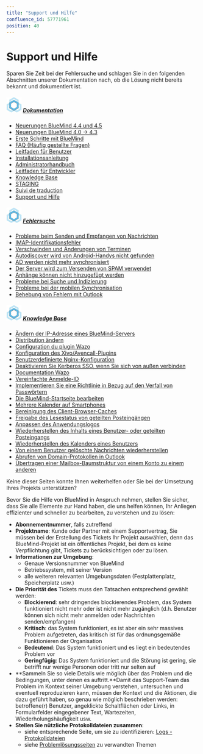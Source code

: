 ```yaml
---
title: "Support und Hilfe"
confluence_id: 57771961
position: 40
---
```

# Support und Hilfe


Sparen Sie Zeit bei der Fehlersuche und schlagen Sie in den folgenden Abschnitten unserer Dokumentation nach, ob die Lösung nicht bereits bekannt und dokumentiert ist.


##### ![](attachments/57771961/57771962.jpg) [Dokumentation](/)


- [Neuerungen BlueMind 4.4 und 4.5](/Nouveautés_BlueMind_4.4_et_4.5/)
- [Neuerungen BlueMind 4.0 -> 4.3](/Nouveautés_BlueMind_4.0_à_4.3/)
- [Erste Schritte mit BlueMind](/Premiers_pas_avec_BlueMind/)
- [FAQ (Häufig gestellte Fragen)](/FAQ_Foire_aux_questions_/)
- [Leitfaden für Benutzer](/Guide_de_l_utilisateur/)
- [Installationsanleitung](/Guide_d_installation/)
- [Administratorhandbuch](/Guide_de_l_administrateur/)
- [Leitfaden für Entwickler](/Guide_du_développeur/)
- [Knowledge Base](/Base_de_connaissance/)
- [STAGING](/STAGING/)
- [Suivi de traduction](https://forge.bluemind.net/confluence/display/BM4/.Suivi+de+traduction+vBM-4.0)
- [Support und Hilfe](/Support_et_demande_d_assistance/)


##### ![](attachments/57771961/57771962.jpg) [Fehlersuche](/Guide_de_l_administrateur/Résolution_de_problèmes/)


- [Probleme beim Senden und Empfangen von Nachrichten](/Guide_de_l_administrateur/Résolution_de_problèmes/Problèmes_d_émission_et_réception_de_messages/)
- [IMAP-Identifikationsfehler](/Guide_de_l_administrateur/Résolution_de_problèmes/Erreurs_d_identification_IMAP/)
- [Verschwinden und Änderungen von Terminen](/Guide_de_l_administrateur/Résolution_de_problèmes/Disparitions_et_modifications_d_événements/)
- [Autodiscover wird von Android-Handys nicht gefunden](/Guide_de_l_administrateur/Résolution_de_problèmes/L_autodiscover_n_est_pas_trouvé_par_les_mobiles_Android/)
- [AD werden nicht mehr synchronisiert](/Guide_de_l_administrateur/Résolution_de_problèmes/Les_AD_ne_sont_plus_synchronisés/)
- [Der Server wird zum Versenden von SPAM verwendet](/Guide_de_l_administrateur/Résolution_de_problèmes/Le_serveur_est_utilisé_pour_envoyer_du_SPAM/)
- [Anhänge können nicht hinzugefügt werden](/Guide_de_l_administrateur/Résolution_de_problèmes/Pièces_jointes_impossible_à_ajouter/)
- [Probleme bei Suche und Indizierung](/Guide_de_l_administrateur/Résolution_de_problèmes/Problèmes_de_recherche_et_indexation/)
- [Probleme bei der mobilen Synchronisation](/Guide_de_l_administrateur/Résolution_de_problèmes/Problèmes_de_synchronisation_mobile/)
- [Behebung von Fehlern mit Outlook](/Guide_de_l_administrateur/Résolution_de_problèmes/Résolution_des_problèmes_avec_Outlook/)


##### ![](attachments/57771961/57771962.jpg) [Knowledge Base](/Base_de_connaissance/)


- [Ändern der IP-Adresse eines BlueMind-Servers](/Base_de_connaissance/Changement_d_adresse_IP_d_un_serveur_BlueMind/)
- [Distribution ändern](/Base_de_connaissance/Changer_de_distribution/)
- [Configuration du plugin Wazo](/Base_de_connaissance/Configuration_du_plugin_Wazo/)
- [Konfiguration des Xivo/Avencall-Plugins](/Base_de_connaissance/Configuration_du_plugin_Xivo_Avencall/)
- [Benutzerdefinierte Nginx-Konfiguration](/Base_de_connaissance/Configuration_personnalisée_de_Nginx/)
- [Deaktivieren Sie Kerberos SSO, wenn Sie sich von außen verbinden](/Base_de_connaissance/Désactiver_le_SSO_Kerberos_si_on_se_connecte_depuis_l_extérieur/)
- [Documentation Wazo](/Base_de_connaissance/Documentation_Wazo/)
- [Vereinfachte Anmelde-ID](/Base_de_connaissance/Identifiant_de_connexion_simplifié/)
- [Implementieren Sie eine Richtlinie in Bezug auf den Verfall von Passwörtern](/Base_de_connaissance/Mettre_en_place_une_politique_d_expiration_des_mots_de_passe/)
- [Die BlueMind-Startseite bearbeiten](/Base_de_connaissance/Modifier_la_page_d_accueil_de_BlueMind/)
- [Mehrere Kalender auf Smartphones](/Base_de_connaissance/Multi_calendrier_sur_les_smartphones/)
- [Bereinigung des Client-Browser-Caches](/Base_de_connaissance/Nettoyage_du_cache_du_navigateur_client/)
- [Freigabe des Lesestatus von geteilten Posteingängen](/Base_de_connaissance/Partager_le_statut_de_lecture_des_boîtes_partagées/)
- [Anpassen des Anwendungslogos](/Base_de_connaissance/Personnaliser_le_logo_de_l_application/)
- [Wiederherstellen des Inhalts eines Benutzer- oder geteilten Posteingangs](/Base_de_connaissance/Restauration_du_contenu_d_une_boîte_utilisateur_ou_partagée/)
- [Wiederherstellen des Kalenders eines Benutzers](/Base_de_connaissance/Restaurer_l_agenda_d_un_utilisateur/)
- [Von einem Benutzer gelöschte Nachrichten wiederherstellen](/Base_de_connaissance/Restaurer_les_messages_supprimés_par_un_utilisateur/)
- [Abrufen von Domain-Protokollen in Outlook](/Base_de_connaissance/Retrouver_les_carnets_de_domaine_dans_Outlook/)
- [Übertragen einer Mailbox-Baumstruktur von einem Konto zu einem anderen](/Base_de_connaissance/Transférer_une_arborescence_de_messagerie_d_un_compte_vers_un_autre/)


Keine dieser Seiten konnte Ihnen weiterhelfen oder Sie bei der Umsetzung Ihres Projekts unterstützen?

Bevor Sie die Hilfe von BlueMind in Anspruch nehmen, stellen Sie sicher, dass Sie alle Elemente zur Hand haben, die uns helfen können, Ihr Anliegen effizienter und schneller zu bearbeiten, zu verstehen und zu lösen:

- **Abonnementnummer**, falls zutreffend
- **Projektname**: Kunde oder Partner mit einem Supportvertrag, Sie müssen bei der Erstellung des Tickets Ihr Projekt auswählen, denn das BlueMind-Projekt ist ein öffentliches Projekt, bei dem es keine Verpflichtung gibt, Tickets zu berücksichtigen oder zu lösen.
- **Informationen zur Umgebung**:
    - Genaue Versionsnummer von BlueMind
    - Betriebssystem, mit seiner Version
    - alle weiteren relevanten Umgebungsdaten (Festplattenplatz, Speicherplatz usw.)
- **Die Priorität des** Tickets muss den Tatsachen entsprechend gewählt werden:
    - **Blockierend**: sehr dringendes blockierendes Problem, das System funktioniert nicht mehr oder ist nicht mehr zugänglich (d.h. Benutzer können sich nicht mehr anmelden oder Nachrichten senden/empfangen)
    - **Kritisch**: das System funktioniert, es ist aber ein sehr massives Problem aufgetreten, das kritisch ist für das ordnungsgemäße Funktionieren der Organisation
    - **Bedeutend**: Das System funktioniert und es liegt ein bedeutendes Problem vor
    - **Geringfügig**: Das System funktioniert und die Störung ist gering, sie betrifft nur wenige Personen oder tritt nur selten auf
- **Sammeln Sie so viele Details wie möglich über das Problem und die Bedingungen, unter denen es auftritt.**Damit das Support-Team das Problem im Kontext seiner Umgebung verstehen, untersuchen und eventuell reproduzieren kann, müssen der Kontext und die Aktionen, die dazu geführt haben, so genau wie möglich beschrieben werden: betroffene(r) Benutzer, angeklickte Schaltflächen oder Links, in Formularfelder eingegebener Text, Wartezeiten, Wiederholungshäufigkeit usw.
- **Stellen Sie nützliche Protokolldateien zusammen**:
    - siehe entsprechende Seite, um sie zu identifizieren: [Logs - Protokolldateien](/Guide_de_l_administrateur/Supervision/Logs_Fichiers_journaux/)
    - siehe [Problemlösungsseiten](/Guide_de_l_administrateur/Résolution_de_problèmes/) zu verwandten Themen


